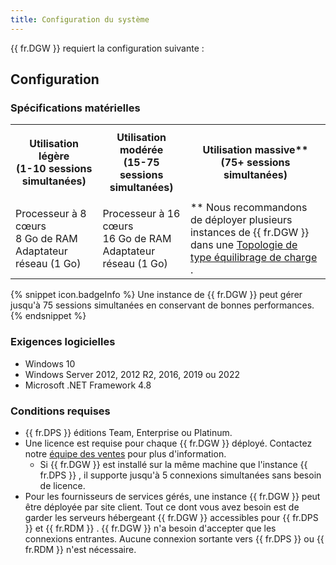 ```yaml
---
title: Configuration du système
---
```

{{ fr.DGW }} requiert la configuration suivante : 

## Configuration 

### Spécifications matérielles 

<table>
	<tr>
		<th>

Utilisation légère  
(1-10 sessions simultanées) 
		</th>
		<th>
Utilisation modérée  
(15-75 sessions simultanées) 
		</th>
		<th>
Utilisation massive**  
(75+ sessions simultanées) 
		</th>
	</tr>
	<tr>
		<td>
Processeur à 8 cœurs  
8 Go de RAM 
Adaptateur réseau (1 Go) 
		</td>
		<td>
Processeur à 16 cœurs  
16 Go de RAM 
Adaptateur réseau (1 Go) 
		</td>
		<td>
** Nous recommandons de déployer plusieurs instances de {{ fr.DGW }} dans une [Topologie de type équilibrage de charge](/fr/server/overview/topologies/) . 
		</td>
	</tr>
</table>

{% snippet icon.badgeInfo %} 
Une instance de {{ fr.DGW }} peut gérer jusqu'à 75 sessions simultanées en conservant de bonnes performances. 
{% endsnippet %}
 
### Exigences logicielles 

* Windows 10 
* Windows Server 2012, 2012 R2, 2016, 2019 ou 2022 
* Microsoft .NET Framework 4.8 

### Conditions requises 

* {{ fr.DPS }} éditions Team, Enterprise ou Platinum. 
* Une licence est requise pour chaque {{ fr.DGW }} déployé. Contactez notre [équipe des ventes](mailto:sales@devolutions.net) pour plus d'information. 
	* Si {{ fr.DGW }} est installé sur la même machine que l'instance {{ fr.DPS }} , il supporte jusqu'à 5 connexions simultanées sans besoin de licence. 
* Pour les fournisseurs de services gérés, une instance {{ fr.DGW }} peut être déployée par site client. Tout ce dont vous avez besoin est de garder les serveurs hébergeant {{ fr.DGW }} accessibles pour {{ fr.DPS }} et {{ fr.RDM }} . {{ fr.DGW }} n'a besoin d'accepter que les connexions entrantes. Aucune connexion sortante vers {{ fr.DPS }} ou {{ fr.RDM }} n'est nécessaire. 

